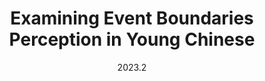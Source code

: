 ---
layout: project
type: project
image: img/event_boundary/doorway.jpeg
title: "Examining Event Boundaries Perception in Young Chinese"
date: 2023.2
published: true
labels:
  - SPSS
summary: "I designed experiments, shot videos and collected data to examine people's cognition of event boundaries."
paperurl: /resources/EventBoundary.pdf
---